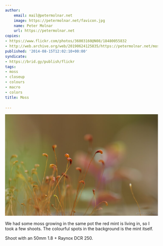 ```yaml
---
author:
    email: mail@petermolnar.net
    image: https://petermolnar.net/favicon.jpg
    name: Peter Molnar
    url: https://petermolnar.net
copies:
- https://www.flickr.com/photos/36003160@N08/18480055832
- http://web.archive.org/web/20190624125835/https://petermolnar.net/moss/
published: '2014-08-15T12:02:10+00:00'
syndicate:
- https://brid.gy/publish/flickr
tags:
- moss
- closeup
- colours
- macro
- colors
title: Moss

---
```


![](moss.jpg)

We had some moss growing in the same pot the red mint is living in, so I
took a few shoots. The colourful spots in the background is the mint
itself.

Shoot with an 50mm 1.8 + Raynox DCR 250.